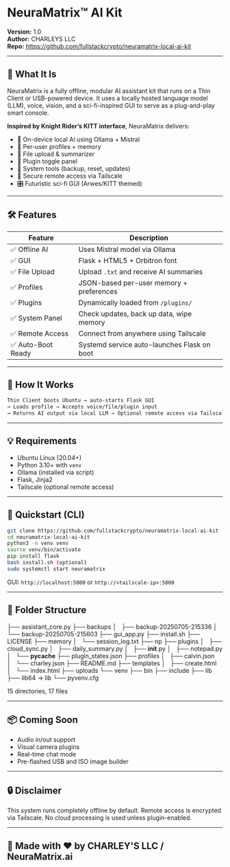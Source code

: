 # NeuraMatrix™ AI Kit

**Version:** 1.0  
**Author:** CHARLEYS LLC  
**Repo:** https://github.com/fullstackcrypto/neuramatrix-local-ai-kit  

---

## 🔧 What It Is
NeuraMatrix is a fully offline, modular AI assistant kit that runs on a Thin Client or USB-powered device. It uses a locally hosted language model (LLM), voice, vision, and a sci-fi-inspired GUI to serve as a plug-and-play smart console.

**Inspired by Knight Rider’s KITT interface**, NeuraMatrix delivers:

- 🧠 On-device local AI using Ollama + Mistral
- 👤 Per-user profiles + memory
- 📄 File upload & summarizer
- 🧩 Plugin toggle panel
- 🔁 System tools (backup, reset, updates)
- 📡 Secure remote access via Tailscale
- 🎛️ Futuristic sci-fi GUI (Arwes/KITT themed)

---

## 🛠️ Features

| Feature              | Description                                |
|----------------------|--------------------------------------------|
| ✅ Offline AI        | Uses Mistral model via Ollama               |
| ✅ GUI               | Flask + HTML5 + Orbitron font               |
| ✅ File Upload       | Upload `.txt` and receive AI summaries      |
| ✅ Profiles          | JSON-based per-user memory + preferences    |
| ✅ Plugins           | Dynamically loaded from `/plugins/`         |
| ✅ System Panel      | Check updates, back up data, wipe memory   |
| ✅ Remote Access     | Connect from anywhere using Tailscale       |
| ✅ Auto-Boot Ready   | Systemd service auto-launches Flask on boot|

---

## 🧠 How It Works

```bash
Thin Client boots Ubuntu → auto-starts Flask GUI
→ Loads profile → Accepts voice/file/plugin input
→ Returns AI output via local LLM → Optional remote access via Tailscale
```

---

## 💡 Requirements
- Ubuntu Linux (20.04+)
- Python 3.10+ with `venv`
- Ollama (installed via script)
- Flask, Jinja2
- Tailscale (optional remote access)

---

## 🔗 Quickstart (CLI)
```bash
git clone https://github.com/fullstackcrypto/neuramatrix-local-ai-kit
cd neuramatrix-local-ai-kit
python3 -m venv venv
source venv/bin/activate
pip install flask
bash install.sh (optional)
sudo systemctl start neuramatrix
```

GUI: `http://localhost:5000` or `http://<tailscale-ip>:5000`

---

## 📁 Folder Structure
├── assistant_core.py
├── backups
│   ├── backup-20250705-215336
│   └── backup-20250705-215603
├── gui_app.py
├── install.sh
├── LICENSE
├── memory
│   └── session_log.txt
├── np
├── plugins
│   ├── cloud_sync.py
│   ├── daily_summary.py
│   ├── __init__.py
│   ├── notepad.py
│   └── __pycache__
├── plugin_states.json
├── profiles
│   ├── calvin.json
│   └── charley.json
├── README.md
├── templates
│   ├── create.html
│   └── index.html
├── uploads
└── venv
    ├── bin
    ├── include
    ├── lib
    ├── lib64 -> lib
    └── pyvenv.cfg

15 directories, 17 files

---

## 📦 Coming Soon
- Audio in/out support
- Visual camera plugins
- Real-time chat mode
- Pre-flashed USB and ISO image builder

---

## 🔒 Disclaimer
This system runs completely offline by default. Remote access is encrypted via Tailscale. No cloud processing is used unless plugin-enabled.

---

## 🚀 Made with ♥ by CHARLEY'S LLC / NeuraMatrix.ai
